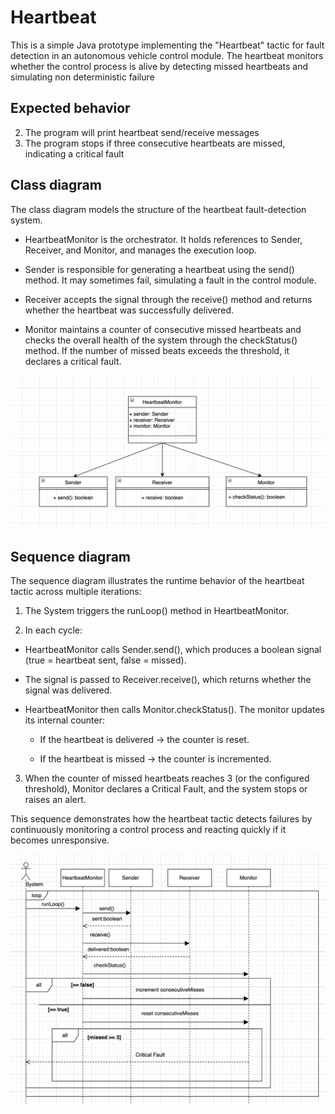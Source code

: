 # Heartbeat
This is a simple Java prototype implementing the "Heartbeat" tactic for fault detection in an autonomous vehicle control module. The heartbeat monitors whether the control process is alive by detecting missed heartbeats and simulating non deterministic failure

## Expected behavior
2. The program will print heartbeat send/receive messages
3. The program stops if three consecutive heartbeats are missed, indicating a critical fault

## Class diagram

The class diagram models the structure of the heartbeat fault-detection system.

* HeartbeatMonitor is the orchestrator. It holds references to Sender, Receiver, and Monitor, and manages the execution loop.

* Sender is responsible for generating a heartbeat using the send() method. It may sometimes fail, simulating a fault in the control module.

* Receiver accepts the signal through the receive() method and returns whether the heartbeat was successfully delivered.

* Monitor maintains a counter of consecutive missed heartbeats and checks the overall health of the system through the checkStatus() method. If the number of missed beats exceeds the threshold, it declares a critical fault.

![Class Diagram](Heartbeat_Class.png)

## Sequence diagram

The sequence diagram illustrates the runtime behavior of the heartbeat tactic across multiple iterations:

1. The System triggers the runLoop() method in HeartbeatMonitor.

2. In each cycle:

* HeartbeatMonitor calls Sender.send(), which produces a boolean signal (true = heartbeat sent, false = missed).

* The signal is passed to Receiver.receive(), which returns whether the signal was delivered.

* HeartbeatMonitor then calls Monitor.checkStatus(). The monitor updates its internal counter:

    - If the heartbeat is delivered → the counter is reset.

    - If the heartbeat is missed → the counter is incremented.

3. When the counter of missed heartbeats reaches 3 (or the configured threshold), Monitor declares a Critical Fault, and the system stops or raises an alert.

This sequence demonstrates how the heartbeat tactic detects failures by continuously monitoring a control process and reacting quickly if it becomes unresponsive.

![Sequence Diagram](Heartbeat_Sequence.png)
